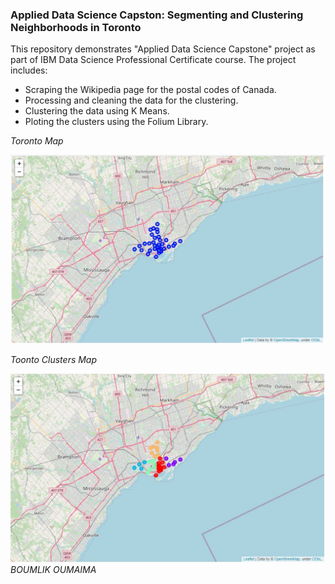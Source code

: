 ### Applied Data Science Capston: Segmenting and Clustering Neighborhoods in Toronto
This repository demonstrates "Applied Data Science Capstone" project as part of IBM Data Science Professional Certificate course.
The project includes:
- Scraping the Wikipedia page for the postal codes of Canada.
- Processing and cleaning the data for the clustering.
- Clustering the data using K Means.
- Ploting the clusters using the Folium Library.

 *_Toronto Map_*

![torontoMap](torontomap.JPG)

 *_Toonto Clusters Map_*

![torontoMap](TorontoClusters.JPG)
                                       *BOUMLIK OUMAIMA*
